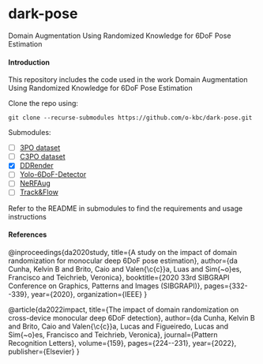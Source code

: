 # dark-pose
Domain Augmentation Using Randomized Knowledge for 6DoF Pose Estimation

#### Introduction 

This repository includes the code used in the work Domain Augmentation Using Randomized Knowledge for 6DoF Pose Estimation

Clone the repo using:

`git clone --recurse-submodules https://github.com/o-kbc/dark-pose.git`

Submodules:

- [ ] [3PO dataset]()
- [ ] [C3PO dataset]()
- [x] [DDRender](https://github.com/o-kbc/dr-render)
- [ ] [Yolo-6DoF-Detector]()
- [ ] [NeRFAug]()
- [ ] [Track&Flow]()

Refer to the README in submodules to find the requirements and usage instructions

#### References

@inproceedings{da2020study,
  title={A study on the impact of domain randomization for monocular deep 6DoF pose estimation},
  author={da Cunha, Kelvin B and Brito, Caio and Valen{\c{c}}a, Luas and Sim{\~o}es, Francisco and Teichrieb, Veronica},
  booktitle={2020 33rd SIBGRAPI Conference on Graphics, Patterns and Images (SIBGRAPI)},
  pages={332--339},
  year={2020},
  organization={IEEE}
}

@article{da2022impact,
  title={The impact of domain randomization on cross-device monocular deep 6DoF detection},
  author={da Cunha, Kelvin B and Brito, Caio and Valen{\c{c}}a, Lucas and Figueiredo, Lucas and Sim{\~o}es, Francisco and Teichrieb, Veronica},
  journal={Pattern Recognition Letters},
  volume={159},
  pages={224--231},
  year={2022},
  publisher={Elsevier}
}

